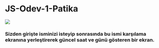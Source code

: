 # JS-Odev-1-Patika

![](./img/Ekran%20Resmi%202023-06-14%2021.15.17.png)

### Sizden girişte isminizi isteyip sonrasında bu ismi karşılama ekranına yerleştirerek güncel saat ve günü gösteren bir ekran.
